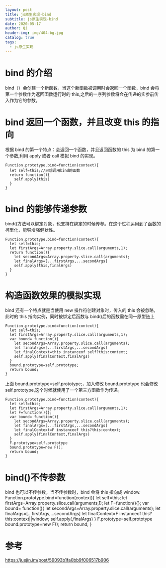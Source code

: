 ```yaml
---
layout: post
title: js原生实现-bind
subtitle: js原生实现-bind
date: 2020-05-17
author: Qi
header-img: img/404-bg.jpg
catalog: true
tags:
  - js原生实现
---
```


# bind 的介绍

bind（）会创建一个新函数，当这个新函数被调用时会返回一个函数，bind 会将第一个参数作为返回函数运行时的 this,之后的一序列参数将会在传递的实参前传入作为它的参数。

# bind 返回一个函数，并且改变 this 的指向

根据 bind 的第一个特点：会返回一个函数，并且返回函数的 this 为 bind 的第一个参数,利用 apply 或者 call 模拟 bind 的实现。

```
Function.prototype.bind=function(context){
  let self=this;//只想调用bind的函数
  return function(){
    self.apply(this)
  }
}
```

# bind 的能够传递参数

bind()方法可以绑定对象，也支持在绑定的时候传参。在这个过程运用到了函数的柯里化，能够增强健状性。

```
Function.prototype.bind=function(context){
  let self=this;
  let firstArgs=Array.property.slice.call(arguments,1);
  return function(){
    let secondArgs=Array.property.slice.call(arguments);
    let finalArgs=[...firstArgs,...secondArgs]
    self.apply(this,finalArgs)
  }
}
```

# 构造函数效果的模拟实现

bind 还有一个特点就是当使用 new 操作符创建对象时，传入的 this 会被忽略，此时的 this 指向实例，同时被绑定后函数与 bind()后的函数需在同一原型链上

```
Function.prototype.bind=function(context){
  let self=this;
  let firstArgs=Array.property.slice.call(arguments,1);
  var bound= function(){
    let secondArgs=Array.property.slice.call(arguments);
    let finalArgs=[...firstArgs,...secondArgs]
    let finalContext=this instanceof self?this:context;
    self.apply(finalContext,finalArgs)
  }
  bound.prototype=self.prototype;
  return bound;
}
```

上面 bound.prototype=self.prototype;，加入修改 bound.prototype 也会修改 self.prototype,这个时候就使用了一个第三方函数作为传递。

```
Function.prototype.bind=function(context){
  let self=this;
  let firstArgs=Array.property.slice.call(arguments,1);
  let F=function(){};
  var bound= function(){
    let secondArgs=Array.property.slice.call(arguments);
    let finalArgs=[...firstArgs,...secondArgs]
    let finalContext=F instanceof this?this:context;
    self.apply(finalContext,finalArgs)
  }
  F.prototype=self.prototype
  bound.prototype=new F();
  return bound;
}
```

# bind()不传参数

bind 也可以不传参数，当不传参数时，bind 会将 this 指向成 window.
Function.prototype.bind=function(context){
let self=this;
let firstArgs=Array.property.slice.call(arguments,1);
let F=function(){};
var bound= function(){
let secondArgs=Array.property.slice.call(arguments);
let finalArgs=[...firstArgs,...secondArgs]
let finalContext=F instanceof this?this:context||window;
self.apply(,finalArgs)
}
F.prototype=self.prototype
bound.prototype=new F();
return bound;
}

# 参考

https://juejin.im/post/59093b1fa0bb9f006517b906
